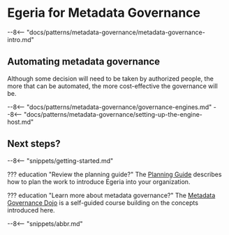 <!-- SPDX-License-Identifier: CC-BY-4.0 -->
<!-- Copyright Contributors to the ODPi Egeria project 2020. -->

# Egeria for Metadata Governance

--8<-- "docs/patterns/metadata-governance/metadata-governance-intro.md"

## Automating metadata governance

Although some decision will need to be taken by authorized people, the more that can be automated, the more cost-effective the governance will be.

--8<-- "docs/patterns/metadata-governance/governance-engines.md"
--8<-- "docs/patterns/metadata-governance/setting-up-the-engine-host.md"


## Next steps?

--8<-- "snippets/getting-started.md"

??? education "Review the planning guide?"
    The [Planning Guide](/guides/planning) describes how to plan the work to introduce Egeria into your organization.

??? education "Learn more about metadata governance?"
    The [Metadata Governance Dojo](/education/egeria-dojo/metadata-governance/overview) is a self-guided course building on the concepts introduced here.

--8<-- "snippets/abbr.md"